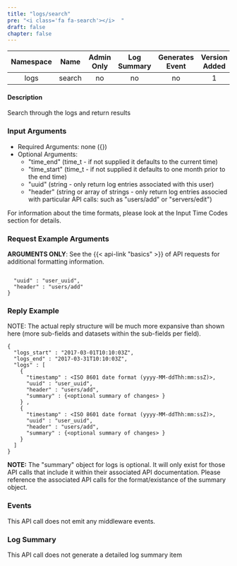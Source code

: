```yaml
---
title: "logs/search"
pre: "<i class='fa fa-search'></i>	"
draft: false
chapter: false
---
```


| Namespace | Name | Admin Only | Log Summary | Generates Event | Version Added
|:----------------:|:--------:|:--------:|:--------:|:--------:|:---:|
| logs | search | no | no | no | 1 |

#### Description
Search through the logs and return results

### Input Arguments
* Required Arguments: none ({})
* Optional Arguments: 
   * "time_end" (time_t - if not supplied it defaults to the current time)
   * "time_start" (time_t - if not supplied it defaults to one month prior to the end time)
   * "uuid" (string - only return log entries associated with this user)
   * "header" (string or array of strings - only return log entries associed with particular API calls: such as "users/add" or "servers/edit")

For information about the time formats, please look at the Input Time Codes section for details.

### Request Example Arguments
**ARGUMENTS ONLY**: See the {{< api-link "basics" >}} of API requests for additional formatting information.

```

  "uuid" : "user_uuid",
  "header" : "users/add"
}
```

### Reply Example
NOTE: The actual reply structure will be much more expansive than shown here (more sub-fields and datasets within the sub-fields per field).
```
{
  "logs_start" : "2017-03-01T10:10:03Z",
  "logs_end" : "2017-03-31T10:10:03Z",
  "logs" : [
    {
      "timestamp" : <ISO 8601 date format (yyyy-MM-ddThh:mm:ssZ)>,
      "uuid" : "user_uuid",
      "header" : "users/add",
      "summary" : {<optional summary of changes> }
    } ,
    {
      "timestamp" : <ISO 8601 date format (yyyy-MM-ddThh:mm:ssZ)>,
      "uuid" : "user_uuid",
      "header" : "users/add",
      "summary" : {<optional summary of changes> }
    } 
  ]
}
```
**NOTE:** The "summary" object for logs is optional. It will only exist for those API calls that include it within their associated API documentation. Please reference the associated API calls for the format/existance of the summary object.

### Events
This API call does not emit any middleware events.


### Log Summary
This API call does not generate a detailed log summary item
